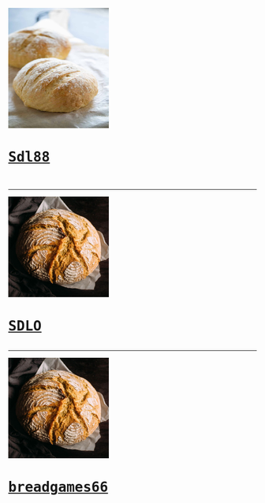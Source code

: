 <pre><img src="IMG_0258.jpeg" width="204" height="244">
<h1><a href="https://sourdoughlover.github.io/Sdl88/">Sdl88</a></h1>
</pre>
<hr>
<pre><img src="IMG_0259.jpeg" width="204" height="204">
<h1><a href="https://sourdoughlover.github.io/SDL0/">SDLO</a></h1></pre>
<hr>
<pre><img src="IMG_0259.jpeg" width="204" height="204">
<h1><a href="https://sourdoughlover.github.io/Breadgames66/">breadgames66</a></h1></pre>
